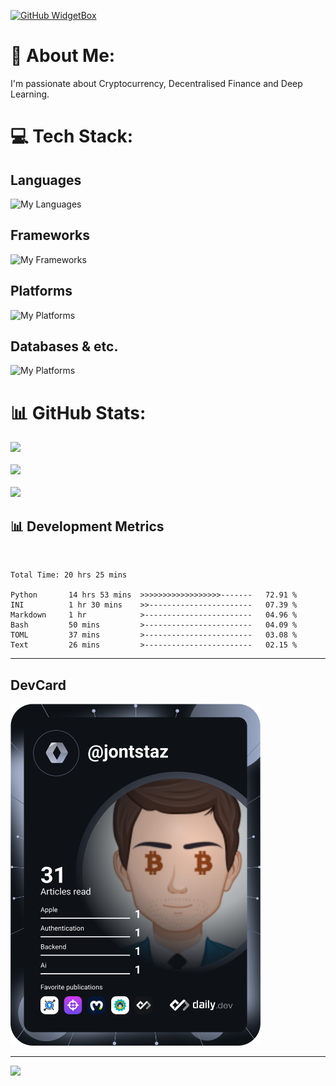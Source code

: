 [![GitHub WidgetBox](https://github-widgetbox.vercel.app/api/profile?username=jontstaz&data=followers,repositories,stars,commits)](https://github.com/Jurredr/github-widgetbox)



# 💫 About Me:
I'm passionate about Cryptocurrency, Decentralised Finance and Deep Learning.

# 💻 Tech Stack:

## Languages
![My Languages](https://skillicons.dev/icons?i=python,javascript,php,bash,powershell&theme=dark)

## Frameworks
![My Frameworks](https://skillicons.dev/icons?i=django,flask,laravel,nodejs,vue,bootstrap&theme=dark)

## Platforms
![My Platforms](https://skillicons.dev/icons?i=aws,gcp,docker,heroku,raspberrypi,linux&theme=dark)

## Databases & etc.
![My Platforms](https://skillicons.dev/icons?i=mysql,postgresql,sqlite,mongodb,nginx,prisma,figma,githubactions,grafana,ps,tensorflow,wordpress&theme=dark)


# 📊 GitHub Stats:
![](https://github-readme-streak-stats.herokuapp.com/?user=jontstaz&theme=dark&hide_border=false)<br/><br/>
![](https://github-readme-stats.vercel.app/api?username=jontstaz&theme=dark&hide_border=false&include_all_commits=true&count_private=true)<br/><br/>
![](https://github-readme-stats.vercel.app/api/top-langs/?username=jontstaz&theme=dark&hide_border=false&include_all_commits=true&count_private=true&layout=compact)
<br/>

## 📊 Development Metrics
<br/>
<!--START_SECTION:waka-->

```text
Total Time: 20 hrs 25 mins

Python       14 hrs 53 mins  >>>>>>>>>>>>>>>>>>-------   72.91 %
INI          1 hr 30 mins    >>-----------------------   07.39 %
Markdown     1 hr            >------------------------   04.96 %
Bash         50 mins         >------------------------   04.09 %
TOML         37 mins         >------------------------   03.08 %
Text         26 mins         >------------------------   02.15 %
```

<!--END_SECTION:waka-->

---

## DevCard
<a href="https://app.daily.dev/jontstaz"><img src="https://github.com/jontstaz/jontstaz/blob/main/devcard.svg" width="400" alt="Jonte's Dev Card"/></a>

---
[![](https://visitcount.itsvg.in/api?id=jontstaz&icon=0&color=0)](https://visitcount.itsvg.in)
